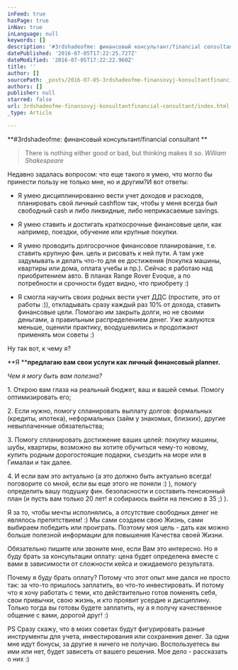 ```yaml
---
inFeed: true
hasPage: true
inNav: true
inLanguage: null
keywords: []
description: '#3rdshadeofme: финансовый консультант/financial consultant '
datePublished: '2016-07-05T17:22:25.727Z'
dateModified: '2016-07-05T17:22:22.960Z'
title: ''
author: []
sourcePath: _posts/2016-07-05-3rdshadeofme-finansovyj-konsultantfinancial-consultant.md
authors: []
publisher: null
starred: false
url: 3rdshadeofme-finansovyj-konsultantfinancial-consultant/index.html
_type: Article

---
```

**\#3rdshadeofme: финансовый консультант/financial consultant **

> There is nothing either good or bad, but thinking makes it so. _William Shakespeare_

Недавно задалась вопросом: что еще такого я умею, что могло бы принести пользу не только мне, но и другим?И вот ответы:

* Я умею дисциплинированно вести учет доходов и расходов, планировать свой личный cashflow так, чтобы у меня всегда был свободный cash и либо ликвидные, либо неприкасаемые savings.

* Я умею ставить и достигать краткосрочные финансовые цели, как например, поездки, обучение или крупные покупки.

* Я умею проводить долгосрочное финансовое планирование, т.е. ставить крупную фин. цель и рисовать к ней пути. А там уже задумывать и делать что-то для ее достижения (покупка машины, квартиры или дома, оплата учебы и пр.). Сейчас я работаю над приобритением авто. В планах Range Rover Evoque, а по потребности и срочности будет видно, что приобрету :)

* Я смогла научить своих родных вести учет ДДС (простите, это от работы :)), откладывать сразу каждый раз 10% от дохода, ставить финансовые цели. Помогаю им закрыть долги, но не своими деньгами, а правильным распределением денег. Уже жалуются меньше, оценили практику, воодушевились и продолжают применять мои советы :)

Ну так вот, к чему я? 

**Я ****предлагаю вам свои услуги как личный финансовый planner.**

_Чем я могу быть вам полезна?_

1\. Открою вам глаза на реальный бюджет, ваш и вашей семьи. Помогу оптимизировать его;

2\. Если нужно, помогу спланировать выплату долгов: формальных (кредиты, ипотека), неформальных (займ у знакомых, близких), другие невыплаченные обязательства;

3\. Помогу спланировать достижение ваших целей: покупку машины, шубы, квартиры, возможно вы хотите обучиться чему-то новому, купить родным дорогостоящие подарки, съездить на море или в Гималаи и так далее. 

4\. И если вам это актуально (а это должно быть актуально всегда! поговорите со мной, если вы еще этого не поняли :) ), помогу определить вашу подушку фин. безопасности и составить пенсионный план (и пусть вам только 20 лет! я собираюсь выйти на пенсию в 35 ;) ). 

Я за то, чтобы мечты исполнялись, а отсутствие свободных денег не являлось препятствием! :) Мы сами создаем свою Жизнь, сами выбираем победить или проиграть. Поэтому моя цель - дать как можно больше полезной информации для повышения Качества своей Жизни. 

Обязательно пишите или звоните мне, если Вам это интересно. Но я буду брать за консультации оплату: цена будет определена вместе с вами в зависимости от сложности кейса и ожидаемого результата. 

Почему я буду брать оплату? Потому что этот опыт мне дался не просто так: за что-то пришлось заплатить, во что-то инвестировать. И потому что я хочу работать с теми, кто действительно готов поменять себя, свои привычки, свою жизнь, и кто проявит усердие и дисциплину. Только тогда вы готовы будете заплатить, ну а я получу качественное общение с вами, дорогой друг! :)

PS Сразу скажу, что в моих советах будут фигурировать разные инструменты для учета, инвестирования или сохранения денег. За одни мне идут бонусы, за другие я ничего не получаю. Воспользуетесь вы ими или нет, будет зависеть от вашего решения. Мое дело - рассказать о них :)
